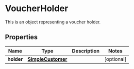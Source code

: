 

# VoucherHolder

This is an object representing a voucher holder.

## Properties

| Name | Type | Description | Notes |
|------------ | ------------- | ------------- | -------------|
|**holder** | [**SimpleCustomer**](SimpleCustomer.md) |  |  [optional] |



